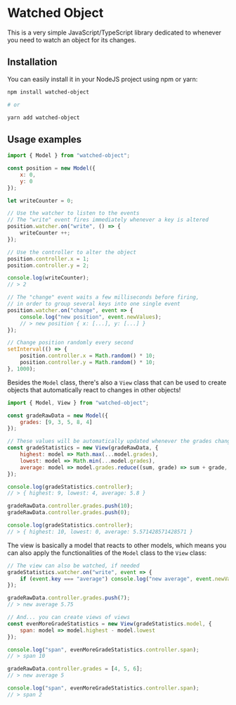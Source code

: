 # Watched Object

This is a very simple JavaScript/TypeScript library dedicated to whenever you need to watch an object for its changes.

## Installation

You can easily install it in your NodeJS project using npm or yarn:

```bash
npm install watched-object

# or 

yarn add watched-object
```

## Usage examples

```js
import { Model } from "watched-object";

const position = new Model({
    x: 0,
    y: 0
});

let writeCounter = 0;

// Use the watcher to listen to the events
// The "write" event fires immediately whenever a key is altered
position.watcher.on("write", () => {
    writeCounter ++;
});

// Use the controller to alter the object
position.controller.x = 1;
position.controller.y = 2;

console.log(writeCounter);
// > 2

// The "change" event waits a few milliseconds before firing, 
// in order to group several keys into one single event
position.watcher.on("change", event => {
    console.log("new position", event.newValues);
    // > new position { x: [...], y: [...] }
});

// Change position randomly every second
setInterval(() => {
    position.controller.x = Math.random() * 10;
    position.controller.y = Math.random() * 10;
}, 1000);
```

Besides the `Model` class, there's also a `View` class that can be used to create objects that automatically react to changes in other objects!

```js
import { Model, View } from "watched-object";

const gradeRawData = new Model({
    grades: [9, 3, 5, 8, 4]
});

// These values will be automatically updated whenever the grades change
const gradeStatistics = new View(gradeRawData, {
    highest: model => Math.max(...model.grades),
    lowest: model => Math.min(...model.grades),
    average: model => model.grades.reduce((sum, grade) => sum + grade, 0) / model.grades.length
});

console.log(gradeStatistics.controller);
// > { highest: 9, lowest: 4, average: 5.8 }

gradeRawData.controller.grades.push(10);
gradeRawData.controller.grades.push(0);

console.log(gradeStatistics.controller);
// > { highest: 10, lowest: 0, average: 5.571428571428571 }
```
The view is basically a model that reacts to other models, which means you can also apply the functionalities of the `Model` class to the `View` class:

```js
// The view can also be watched, if needed
gradeStatistics.watcher.on("write", event => {
    if (event.key === "average") console.log("new average", event.newValue);
});

gradeRawData.controller.grades.push(7);
// > new average 5.75

// And... you can create views of views
const evenMoreGradeStatistics = new View(gradeStatistics.model, {
    span: model => model.highest - model.lowest
});

console.log("span", evenMoreGradeStatistics.controller.span);
// > span 10

gradeRawData.controller.grades = [4, 5, 6];
// > new average 5

console.log("span", evenMoreGradeStatistics.controller.span);
// > span 2
```